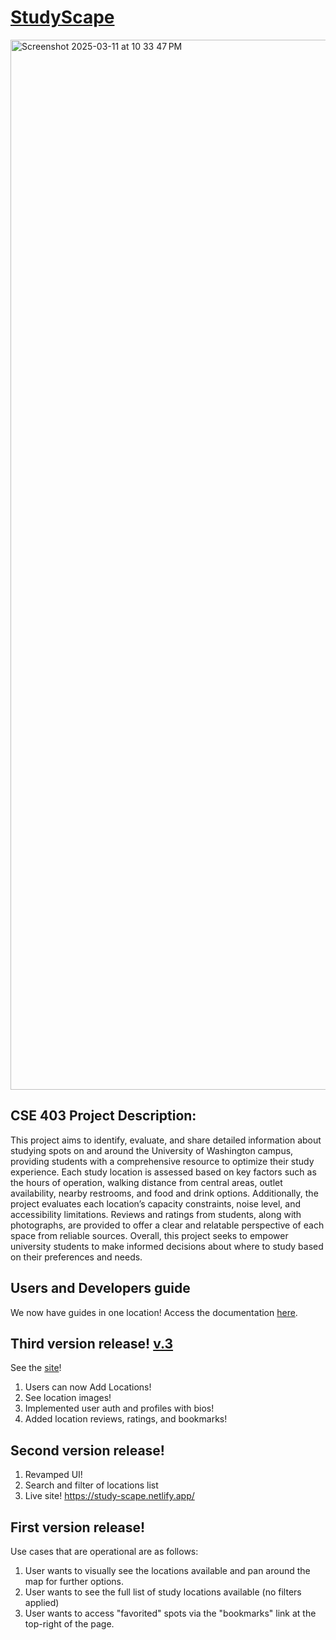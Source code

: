 # [StudyScape](https://study-scape.netlify.app/)

<img width="1680" alt="Screenshot 2025-03-11 at 10 33 47 PM" src="https://github.com/user-attachments/assets/412bb936-56fe-49d1-96c7-528df1b3434b" />

## CSE 403 Project Description: 
This project aims to identify, evaluate, and share detailed information about
studying spots on and around the University of Washington campus, providing students
with a comprehensive resource to optimize their study experience. Each study location is
assessed based on key factors such as the hours of operation, walking distance from
central areas, outlet availability, nearby restrooms, and food and drink options.
Additionally, the project evaluates each location’s capacity constraints, noise level, and
accessibility limitations. Reviews and ratings from students, along with photographs, are
provided to offer a clear and relatable perspective of each space from reliable sources.
Overall, this project seeks to empower university students to make informed decisions
about where to study based on their preferences and needs.

## Users and Developers guide
We now have guides in one location! Access the documentation [here](https://docs.google.com/document/d/1rZ31D1uOTsLFKJloVl5T59feAOC0EVws56s-OQ7Rgx0/edit?usp=sharing).

## Third version release! [v.3](https://github.com/Study-Scape/StudyScape/releases/tag/v3.0)
   See the [site](https://study-scape.netlify.app/)!
   
   1. Users can now Add Locations!
   2. See location images!
   4. Implemented user auth and profiles with bios!
   5. Added location reviews, ratings, and bookmarks!

## Second version release!
   1. Revamped UI!
   2. Search and filter of locations list
   3. Live site! https://study-scape.netlify.app/

## First version release!
   Use cases that are operational are as follows:
   1. User wants to visually see the locations available and pan around the map for further options.
   2. User wants to see the full list of study locations available (no filters applied)
   3. User wants to access "favorited" spots via the "bookmarks" link at the top-right of the page.



